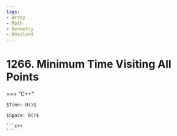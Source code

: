 ```yaml
---
tags:
- Array
- Math
- Geometry
- Unsolved
---
```



# 1266. Minimum Time Visiting All Points

=== "C++"

    $Time: O()$

    $Space: O()$

    ```c++
    ```